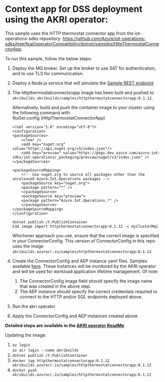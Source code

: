 # Context app for DSS deployment using the AKRI operator:

This sample uses the HTTP thermostat connector app from the iot-operations-sdks repository: https://github.com/Azure/iot-operations-sdks/tree/feat/operatorCompatibility/dotnet/samples/HttpThermostatConnectorApp

To run this sample, follow the below steps:

1. Deploy the MQ broker. Set up the broker to use SAT for authentication, and to use TLS for communication.
1. Deploy a Node.js service that will simulate the [Sample REST endpoint](./SampleHttpServer/ReadMe.md)
1. The httpthermostatconnectorapp image has been built and pushed to `akribuilds`: `akribuilds/samples/httpthermostatconnectorapp:0.1.12`.  

    Alternatively, build and push the container image to your cluster using the following command with:  
    NuGet.config (HttpThermostatConnectorApp)  
    ```
    <?xml version="1.0" encoding="utf-8"?>
    <configuration>
    <packageSources>
        <clear />
        <add key="nuget.org" value="https://api.nuget.org/v3/index.json"/>
        <add key="preview" value="https://pkgs.dev.azure.com/azure-iot-sdks/iot-operations/_packaging/preview/nuget/v3/index.json" />
    </packageSources>
    
    <packageSourceMapping>
        <!-- Use nuget.org to source all packages other than the unreleased Azure.Iot.Operations packages -->
        <packageSource key="nuget.org">
        <package pattern="*" />
        </packageSource>
        <packageSource key="preview">
        <package pattern="Azure.Iot.Operations.*" />
        </packageSource>
    </packageSourceMapping>
    </configuration>
    ```
    `dotnet publish /t:PublishContainer`   
    `k3d image import httpthermostatconnectorapp:0.1.12 -c myClusterMq1`  

    Whichever approach you use, ensure that the correct image is specified in your ConnectorConfig.
    This version of ConnectorConfig in this repo uses the image `akribuilds.azurecr.io/samples/httpthermostatconnectorapp:0.1.12`.
1. Create the ConnectorConfig and AEP instance yaml files. Samples available [here](./KubernetesResources/). These instances will be monitored by the AKRI operator and will be used for workload application lifetime management. 
Of note:
    1. The ConnectorConfig image field should specify the image name that was created in the above step.
    1. The AEP instance should specify the correct credentials required to connect to the HTTP and/or SQL endpoints deployed above.
1. Run the akri operator
1. Apply the ConnectorConfig and AEP instances created above.  

**Detailed steps are available in the [AKRI operator ReadMe](../../../operator/ReadMe.md)**

Updating the image:
1. `az login`   
   `az acr login --name akribuilds`
1. `dotnet publish /t:PublishContainer`
1. `docker tag httpthermostatconnectorapp:0.1.12 akribuilds.azurecr.io/samples/httpthermostatconnectorapp:0.1.12`
1. `docker push akribuilds.azurecr.io/samples/httpthermostatconnectorapp:0.1.12`